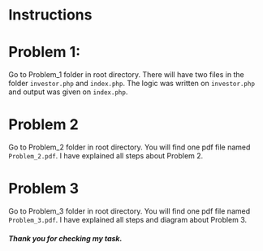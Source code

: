 # Instructions

# Problem 1:
Go to Problem_1 folder in root directory. There will have two files in the folder ``investor.php`` and  ``index.php``. The logic was written on ``investor.php`` and output was given on ``index.php``.

# Problem 2
Go to Problem_2 folder in root directory. You will find one pdf file named ``Problem_2.pdf``. I have explained all steps about Problem 2.

# Problem 3
Go to Problem_3 folder in root directory. You will find one pdf file named ``Problem_3.pdf``. I have explained all steps and diagram about Problem 3.

##### Thank you for checking my task.